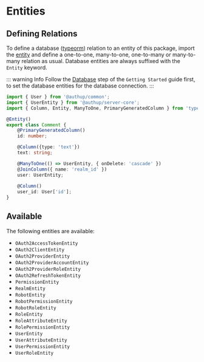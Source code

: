# Entities

## Defining Relations

To define a database ([typeorm](https://typeorm.io/)) relation to an entity of this package,
import the [entity](#available-entities) and define a one-to-one, many-to-one, one-to-many or many-to-many relation as usual.
Database entities are always suffixed with the `Entity` keyword.

::: warning Info
Follow the [Database](database.md) step of the `Getting Started` guide first, to set the database entities for the database connection.
:::

```typescript
import { User } from '@authup/common';
import { UserEntity } from '@authup/server-core';
import { Column, Entity, ManyToOne, PrimaryGeneratedColumn } from 'typeorm';

@Entity()
export class Comment {
    @PrimaryGeneratedColumn()
    id: number;

    @Column({type: 'text'})
    text: string;

    @ManyToOne(() => UserEntity, { onDelete: 'cascade' })
    @JoinColumn({ name: 'realm_id' })
    user: UserEntity;
    
    @Column()
    user_id: User['id'];
}
```

## Available

The following entities are available:

- `OAuth2AccessTokenEntity`
- `OAuth2ClientEntity`
- `OAuth2ProviderEntity`
- `OAuth2ProviderAccountEntity`
- `OAuth2ProviderRoleEntity`
- `OAuth2RefreshTokenEntity`
- `PermissionEntity`
- `RealmEntity`
- `RobotEntity`
- `RobotPermissionEntity`
- `RobotRoleEntity`
- `RoleEntity`
- `RoleAttributeEntity`
- `RolePermissionEntity`
- `UserEntity`
- `UserAttributeEntity`
- `UserPermissionEntity`
- `UserRoleEntity`
